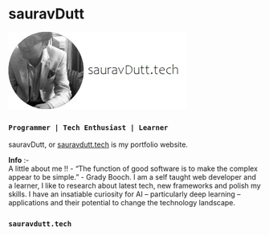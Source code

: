 # sauravDutt 
[![](resume.jpg)](https://www.sauravdutt.tech/)
### `Programmer | Tech Enthusiast | Learner`
sauravDutt, or [sauravdutt.tech](https://www.sauravdutt.tech/) is my portfolio website.

<b>Info</b> :- <br />
A little about me !! - 
“The function of good software is to make the complex appear to be simple.” - Grady Booch. I am a self taught web developer and a learner, I like to research about latest tech, new frameworks and polish my skills. I have an insatiable curiosity for AI – particularly deep learning – applications and their potential to change the technology landscape.

### `sauravdutt.tech`



